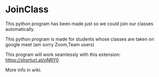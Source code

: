 # JoinClass


This python program has been made just so we could join our classes automatically.

This python program is made for students whose classes are taken on google meet (am sorry Zoom,Team users)

This program will work seamlessly with this extension: https://shorturl.at/oNRY0

More info in wiki.
